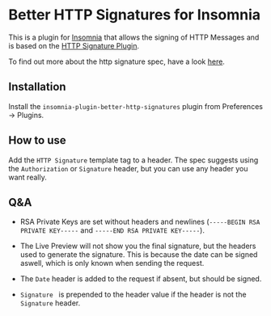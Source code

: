 #  Better HTTP Signatures for Insomnia

This is a plugin for [Insomnia](https://insomnia.rest/) that allows the signing of HTTP Messages and is based on the [HTTP Signature Plugin](https://github.com/adnsio/insomnia-plugin-http-signature#readme).

To find out more about the http signature spec, have a look [here](https://tools.ietf.org/html/draft-cavage-http-signatures-10).

##  Installation

Install the `insomnia-plugin-better-http-signatures` plugin from Preferences -> Plugins.

##  How to use

Add the `HTTP Signature` template tag to a header. The spec suggests using the `Authorization` or `Signature` header, but you can use any header you want really.

##  Q&A

- RSA Private Keys are set without headers and newlines (`-----BEGIN RSA PRIVATE KEY-----` and `-----END RSA PRIVATE KEY-----`).

- The Live Preview will not show you the final signature, but the headers used to generate the signature. This is because the date can be signed aswell, which is only known when sending the request.

-  The `Date` header is added to the request if absent, but should be signed.

- `Signature ` is prepended to the header value if the header is not the `Signature` header.
